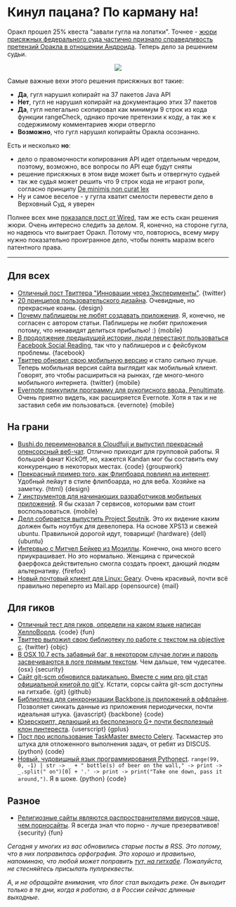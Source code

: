 # Кинул пацана? По карману на!
Оракл прошел 25% квеста "завали гугла на лопатки". Точнее - [жюри присяжных федерального суда частично признало справедливость претензий Оракла в отношении Андроида](http://www.bloomberg.com/news/2012-05-07/google-s-android-infringed-oracle-s-java-jury-says.html). Теперь дело за решением судьи.

 <div style="text-align: center"><img src='http://www.wired.com/wiredenterprise/wp-content/uploads//2012/05/android_photo_f.jpg' style='float: none' /></div>

Самые важные вехи этого решения присяжных вот такие:

* **Да**, гугл нарушил копирайт на 37 пакетов Java API
* **Нет**, гугл не нарушил копирайт на документацию этих 37 пакетов
* **Да**, гугл нелегально скопировал как минимум 9 строк из кода функции rangeCheck, однако прочие претензии к коду, а так же к содержимому комментариев  жюри отвергло
* **Возможно**, что гугл нарушил копирайты Оракла осознанно.

Есть и несколько **но**:

* дело о правомочности копирования API идет отдельным чередом, поэтому, возможно, все вопросы по API еще будут сняты
* решение присяжных в этом виде может быть и отвергнуто судьей
* так же судья может решить что 9 строк кода не играют роли, согласно принципу [De minimis non curat lex](https://ru.wikipedia.org/wiki/De_minimis_non_curat_lex)
* Ну и самое веселое - у гугла хватит смелости перевести дело в Верховный Суд, я уверен

Полнее всех мне [показался  пост от Wired](http://www.wired.com/wiredenterprise/2012/05/oracle-google-verdict/), там же есть скан решения жюри. Очень интересно следить за делом. Я, конечно, на стороне гугла, но надеюсь что выиграет Оракл. Потому что, повторюсь, всему миру нужно показательно проигранное дело, чтобы понять маразм всего патентного права.





-----

## Для всех
* [Отличный пост Твиттера "Инновации через Эксперименты"](http://blog.twitter.com/2012/05/innovate-through-experimentation.html). {twitter}
* [20 принципов пользовательского дизайна](http://bokardo.com/principles-of-user-interface-design/). Очевидные, но прекрасные коаны. {design}
* [Почему паблишеры не любят создавать приложения](http://www.technologyreview.com/business/40319/). Я, конечно, не согласен с автором статьи. Паблишеры не любят приложения потому, что ненавидят делиться прибылью! :) {mobile}
* [В продолжение предыдущей истории, люди перестают пользоваться Facebook Social Reading](http://www.buzzfeed.com/jwherrman/facebook-social-readers-are-all-collapsing), так что у паблишеров и с фейсбуком проблемы. {facebook}
* [Твиттер обновил свою мобильную версию](http://thenextweb.com/twitter/2012/05/07/twitter-is-looking-at-emerging-markets-with-new-mobile-web-version/) и стало сильно лучше. Теперь мобильная версия сайта выглядит как мобильный клиент. Говорят, это чтобы расшириться на рынках, где много-много мобильного интернета. {twitter} {mobile}
* [Evernote прикупили программу для рукописного ввода, Penultimate](http://blog.evernote.com/2012/05/07/evernote-acquires-penultimate/). Очень приятно видеть, как расширяется Evernote. Хотя я так и не заставил себя им пользоваться. {evernote} {mobile}

## На грани
* [Bushi.do переименовался в Cloudfuji и выпустил прекрасный опенсорсный веб-чат](http://cloudfuji.com/blog/2012/05/07/launching_cloudfuji.html). Отлично приходит для групповой работы. Я большой фанат KickOff, но, кажется Kandan мог бы составить ему конкуренцию в некоторых местах. {code} {groupwork}
* [Прекрасный пример того, как Флипбоард повлиял на интернет](http://tympanus.net/codrops/2012/05/07/experimental-page-layout-inspired-by-flipboard/). Удобный лейаут в стиле флипбоарда, но для веба. Хозяйке на заметку. {html} {design}
* [7 инструментов для начинающих разработчиков мобильных приложений](http://mashable.com/2012/05/07/tools-mobile-app-development/). Я бы сказал 7 сервисов, которыми вам стоит воспользоваться. {mobile}
* [Делл собирается выпустить Project Sputnik](http://bartongeorge.net/2012/05/07/introducing-project-sputnik-developer-laptop/). Это их видение каким должен быть ноутбук для девелопера. На основе XPS13 и свежей ubuntu. Правильной дорогой идут, товарищи! {hardware} {dell} {ubuntu}
* [Интервью с Митчел Бейкер из Мозиллы](http://www.wired.com/epicenter/2012/05/epicenter_isocfamersqabaker/). Конечно, она много всего приукрашивает. Но это нормально. Женщина с прической фаерфокса действительно смогла создать проект, дающий людям альтернативу. {firefox}
* [Новый почтовый клиент для Linux: Geary](http://omgubuntu.co.uk/2012/05/new-e-mail-client-geary-launches-on-linux/). Очень красивый, почти всё правильно переперто из Mail.app {opensource} {mail}

## Для гиков
* [Отличный тест для гиков, определи на каком языке написан ХеллоВорлд](http://www.infoworld.com/d/application-development/hello-world-programming-languages-quiz-188874). {code} {fun}
* [Твиттер выложил свою библиотеку по работе с текстом на objective c](https://github.com/twitter/twitter-text-objc). {twitter} {objc}
* [В OSX 10.7 есть забавный баг, в некотором случае логин и пароль засвечиваются в логе прямым текстом](http://mashable.com/2012/05/07/os-x-lion-flaw-passwords/). Чем дальше, тем чудесатее. {osx} {security}
* [Сайт git-scm обновился радикально. Вместе с ним pro git стал официальной книгой по git'у](https://github.com/blog/1125-new-git-homepage). Кстати, сорсы сайта git-scm доступны на гитхабе. {git} {github}
* [Библиотека для синхронизации Backbone.js приложений в оффлайне](https://github.com/Ask11/backbone.offline).  Позволяет синкать данные из приложения периодически, почти идеальная штука. {javascript} {backbone} {code}
* [Юзерскрипт, делающий из бесполезного G+ почти бесполезный клон пинтереста](http://thenextweb.com/socialmedia/2012/05/07/transform-google-into-the-ultimate-pinterest-clone-with-this-userscript/). {userscript} {gplus}
* [Пост про использование TaskMaster вместо Celery](http://justcramer.com/2012/05/04/distributing-work-without-celery/). Таскмастер это штука для отложенного выполнения задач, от ребят из DISCUS.  {python} {code}
* [Новый, чудовищный язык программирования Pythonect](https://github.com/ikotler/pythonect/wiki/Pythonect-Tutorial:-Learn-By-Example).  `range(99, 0, -1) | str -> _ + " bottle(s) of beer on the wall," -> print -> _.split(" on")[0] + '.' -> print -> print("Take one down, pass it around,")`. Я в шоке. {python} {code}

## Разное
* [Религиозные сайты являются распространителями вирусов чаще, чем порносайты](http://mashable.com/2012/05/03/religious-sites-malware-study/). Я всегда знал что порно - лучше презервативов! {security} {fun}

*Сегодня у многих из вас обновились старые посты в RSS. Это потому, что в них поправилась орфография. Это хорошо и правильно, напоминаю, что любой может поправить [тут, на гитхабе](https://github.com/bobuk/addmeto.cc/tree/master/source/posts). Пожалуйста, не стесняйтесь присылать пуллреквесты.*

*А, и не обращайте внимания, что блог стал выходить реже. Он выходит только в те дни, когда я работаю, а в России сейчас длинные выходные.*
